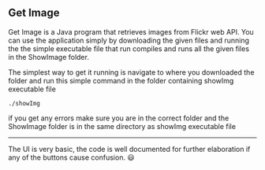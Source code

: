 

 ## Get Image 

Get Image is a Java program that retrieves images from Flickr web API. You can use the application simply by downloading the given files and running the the simple executable file that run compiles and runs all the given files in the ShowImage folder.

The simplest way to get it running is navigate to where you downloaded the folder and run this simple command in the folder containing showImg executable file
```
./showImg

```
if you get any errors make sure you are in the correct folder and the ShowImage folder is in the same directory as showImg executable file

***

The UI is very basic, the code is well documented for further elaboration if any of the buttons cause confusion. :smiley:

